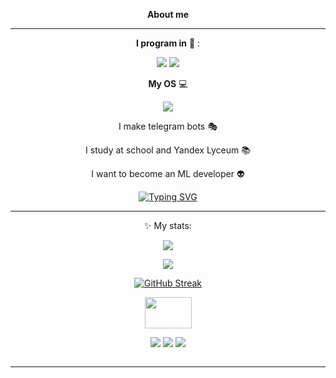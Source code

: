 
<div align="center">
  
__About me__

____

__I program in__
:scroll:
:

<img src="https://img.shields.io/badge/python-B8860B?style=for-the-badge&logo=python&logoColor=1164B4"/>
<img src="https://img.shields.io/badge/++-191970?style=for-the-badge&logo=C&logoColor=FFFFE0"/>



__My OS__  :computer:

<img src="https://img.shields.io/badge/Windows-000000?style=for-the-badge&logo=Windows&logoColor=0D98BA"/>

I make telegram bots :performing_arts:


I study at school and Yandex Lyceum  :books:

I want to become an ML developer  :alien:

[![Typing SVG](https://readme-typing-svg.demolab.com?font=Fira+Code&pause=1000&color=7900F7&background=2F000000&center=true&random=false&width=435&lines=I+program+in+Python+%26%26+C%2B%2B;My+OS+Windows;I+make+telegram+bots;I+study+at+school+and+Yandex+Lyceum;I+want+to+become+an+ML+developer)](https://git.io/typing-svg)
___
:sparkles:
My stats:

![](https://github-profile-summary-cards.vercel.app/api/cards/profile-details?username=Rinardik&theme=tokyonight)

![](https://github-profile-summary-cards.vercel.app/api/cards/stats?username=Rinardik&theme=tokyonight) 

[![GitHub Streak](https://streak-stats.demolab.com?user=Rinardik&theme=tokyonight-duo&hide_border=true)](https://git.io/streak-stats)  







</div>
<div align="center">
  <img src="https://media.giphy.com/media/v1.Y2lkPTc5MGI3NjExbXZoMHI3dmFrZTA0dGNwZDR3djZqZncwaWFtODRnbzB5MnF2OGg4aSZlcD12MV9pbnRlcm5hbF9naWZfYnlfaWQmY3Q9Zw/iIqmM5tTjmpOB9mpbn/giphy.gif" width="75" height="50"/>
</div>

<div align="center">

  [<img src="https://img.shields.io/badge/_Telegram_-008080?style=for-the-badge&logo=Telegram&logoColor="/>](https://t.me/rinardahm)
  [<img src="https://img.shields.io/badge/VK-0000CD?style=for-the-badge&logo=Vk&logoColor="/>](https://vk.com/rinard2000)
  [<img src="https://img.shields.io/badge/Gmail-FFF8DC?style=for-the-badge&logo=Gmail&logoColor="/>](https://rinardahmetzanov@gmail.com)

  <img src="https://komarev.com/ghpvc/?username=Rinardik&style=flat-square&color=blue" alt=""/>
</div>

____

<div align="center">
